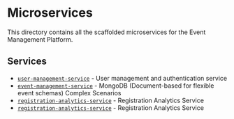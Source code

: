 # Microservices

This directory contains all the scaffolded microservices for the Event Management Platform.

## Services
- [`user-management-service`](./services/user-management-service) - User management and authentication service
- [`event-management-service`](./services/event-management-service) - MongoDB (Document-based for flexible event schemas) Complex Scenarios
- [`registration-analytics-service`](./services/registration-analytics-service) - Registration Analytics Service
- [`registration-analytics-service`](./services/registration-analytics-service) - Registration Analytics Service
